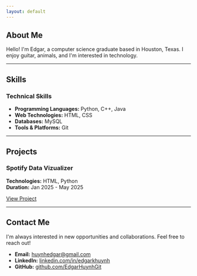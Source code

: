 ```yaml
---
layout: default
---
```


<section id="about" class="section">

# About Me

Hello! I'm Edgar, a computer science graduate based in Houston, Texas. I enjoy guitar, animals, and I'm interested in technology.

</section>

---

<section id="skills" class="section">

# Skills

### Technical Skills
- **Programming Languages:** Python, C++, Java
- **Web Technologies:** HTML, CSS
- **Databases:** MySQL
- **Tools & Platforms:** Git

</section>

---

<section id="projects" class="section">

## Projects

### Spotify Data Vizualizer
**Technologies:** HTML, Python  
**Duration:** Jan 2025 - May 2025

[View Project]([https://github.com/yourusername/project](https://github.com/EdgarHuynhGit/SpotifyDataVisualizer))

</section>

---

<section id="contact" class="section">

## Contact Me

I'm always interested in new opportunities and collaborations. Feel free to reach out!

- **Email:** [huynhedgar@gmail.com](mailto:huynhedgar@gmail.com)
- **LinkedIn:** [linkedin.com/in/edgarkhuynh](https://linkedin.com/in/edgarkhuynh/)
- **GitHub:** [github.com/EdgarHuynhGit]((https://github.com/EdgarHuynhGit))

</section>
